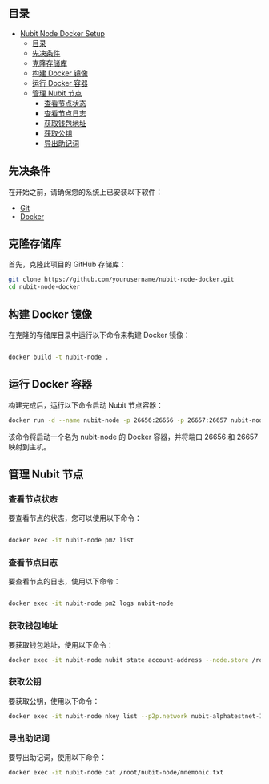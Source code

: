 ## 目录

- [Nubit Node Docker Setup](#nubit-node-docker-setup)
  - [目录](#目录)
  - [先决条件](#先决条件)
  - [克隆存储库](#克隆存储库)
  - [构建 Docker 镜像](#构建-docker-镜像)
  - [运行 Docker 容器](#运行-docker-容器)
  - [管理 Nubit 节点](#管理-nubit-节点)
    - [查看节点状态](#查看节点状态)
    - [查看节点日志](#查看节点日志)
    - [获取钱包地址](#获取钱包地址)
    - [获取公钥](#获取公钥)
    - [导出助记词](#导出助记词)

## 先决条件

在开始之前，请确保您的系统上已安装以下软件：

- [Git](https://git-scm.com/)
- [Docker](https://www.docker.com/get-started)

## 克隆存储库

首先，克隆此项目的 GitHub 存储库：

```sh
git clone https://github.com/yourusername/nubit-node-docker.git
cd nubit-node-docker
```

## 构建 Docker 镜像
在克隆的存储库目录中运行以下命令来构建 Docker 镜像：

```sh

docker build -t nubit-node .
```
## 运行 Docker 容器
构建完成后，运行以下命令启动 Nubit 节点容器：

```sh
docker run -d --name nubit-node -p 26656:26656 -p 26657:26657 nubit-node
```
该命令将启动一个名为 nubit-node 的 Docker 容器，并将端口 26656 和 26657 映射到主机。

## 管理 Nubit 节点

### 查看节点状态
要查看节点的状态，您可以使用以下命令：

```sh

docker exec -it nubit-node pm2 list
```
### 查看节点日志
要查看节点的日志，使用以下命令：

```sh

docker exec -it nubit-node pm2 logs nubit-node
```

### 获取钱包地址
要获取钱包地址，使用以下命令：

```sh
docker exec -it nubit-node nubit state account-address --node.store /root/.nubit-light-nubit-alphatestnet-1
```
### 获取公钥
要获取公钥，使用以下命令：

```sh
docker exec -it nubit-node nkey list --p2p.network nubit-alphatestnet-1 --node.type light
```
### 导出助记词
要导出助记词，使用以下命令：

```sh
docker exec -it nubit-node cat /root/nubit-node/mnemonic.txt
```